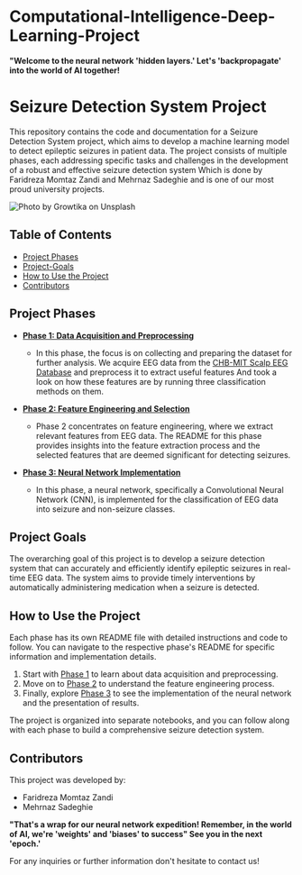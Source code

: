 # Computational-Intelligence-Deep-Learning-Project
**"Welcome to the neural network 'hidden layers.' Let's 'backpropagate' into the world of AI together!**
# Seizure Detection System Project

This repository contains the code and documentation for a Seizure Detection System project, which aims to develop a machine learning model to detect epileptic seizures in patient data. The project consists of multiple phases, each addressing specific tasks and challenges in the development of a robust and effective seizure detection system Which is done by Faridreza Momtaz Zandi and Mehrnaz Sadeghie and is one of our most proud university projects. 

![Photo by <a href="https://unsplash.com/@growtika?utm_content=creditCopyText&utm_medium=referral&utm_source=unsplash">Growtika</a> on <a href="https://unsplash.com/photos/an-abstract-image-of-a-sphere-with-dots-and-lines-nGoCBxiaRO0?utm_content=creditCopyText&utm_medium=referral&utm_source=unsplash">Unsplash</a>
  ](https://github.com/faridmmz/Computational-Intelligence-Deep-Learning-Project/blob/main/README_image.jpg "Photo by Growtika on Unsplash")

## Table of Contents

- [Project Phases](#project-Phases)
- [Project-Goals](#project-Goals)
- [How to Use the Project](#how-to-Use-the-Project)
- [Contributors](#contributors)

## Project Phases

- [**Phase 1: Data Acquisition and Preprocessing**](Phase1_README.md)
    - In this phase, the focus is on collecting and preparing the dataset for further analysis. We acquire EEG data from the [CHB-MIT Scalp EEG Database](https://physionet.org/content/chbmit/1.0.0/) and preprocess it to extract useful features And took a look on how these features are by running three classification methods on them.

- [**Phase 2: Feature Engineering and Selection**](phase2/README.md)
    - Phase 2 concentrates on feature engineering, where we extract relevant features from EEG data. The README for this phase provides insights into the feature extraction process and the selected features that are deemed significant for detecting seizures.

- [**Phase 3: Neural Network Implementation**](phase3/README.md)
    - In this phase, a neural network, specifically a Convolutional Neural Network (CNN), is implemented for the classification of EEG data into seizure and non-seizure classes.

## Project Goals

The overarching goal of this project is to develop a seizure detection system that can accurately and efficiently identify epileptic seizures in real-time EEG data. The system aims to provide timely interventions by automatically administering medication when a seizure is detected.

## How to Use the Project

Each phase has its own README file with detailed instructions and code to follow. You can navigate to the respective phase's README for specific information and implementation details.

1. Start with [Phase 1](Phase1_README.md) to learn about data acquisition and preprocessing.
2. Move on to [Phase 2](Phase2_README.md) to understand the feature engineering process.
3. Finally, explore [Phase 3](Phase3_README.md) to see the implementation of the neural network and the presentation of results.

The project is organized into separate notebooks, and you can follow along with each phase to build a comprehensive seizure detection system.

## Contributors

This project was developed by:

- Faridreza Momtaz Zandi
- Mehrnaz Sadeghie

**"That's a wrap for our neural network expedition! Remember, in the world of AI, we're 'weights' and 'biases' to success" See you in the next 'epoch.'**

For any inquiries or further information don't hesitate to contact us!

